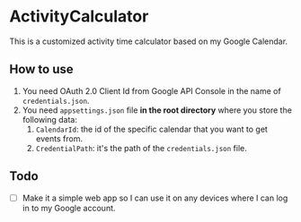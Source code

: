 # ActivityCalculator
This is a customized activity time calculator based on my Google Calendar.

## How to use
1. You need OAuth 2.0 Client Id from Google API Console in the name of `credentials.json`.
2. You need `appsettings.json` file **in the root directory** where you store the following data:
	1. `CalendarId`: the id of the specific calendar that you want to get events from.
	2. `CredentialPath`: it's the path of the `credentials.json` file.

## Todo
- [ ] Make it a simple web app so I can use it on any devices where I can log in to my Google account.
